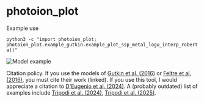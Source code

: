 # photoion_plot

Example use

```python3 -c "import photoion_plot; photoion_plot.example_gutkin.example_plot_ssp_metal_logu_interp_roberta()"```

![Model example](https://github.com/fdeugenio/photoion_plot/blob/master/photoion_plot/examples/gutkin_example_ne3o2.png?raw=true)

Citation policy. If you use the models of [Gutkin et al. (2016)](https://ui.adsabs.harvard.edu/abs/2016MNRAS.462.1757G/abstract) or [Feltre et al. (2016)](https://ui.adsabs.harvard.edu/abs/2016MNRAS.456.3354F/abstract), you must cite their work (linked).
If you use this tool, I would appreciate a citation to [D'Eugenio et al. (2024)](https://ui.adsabs.harvard.edu/abs/2024A%26A...689A.152D/abstract).
A (probably outdated) list of examples include [Tripodi et al. (2024)](https://ui.adsabs.harvard.edu/abs/2024A%26A...692A.184T/abstract), [Tripodi et al. (2025)](https://ui.adsabs.harvard.edu/abs/2024arXiv241204983T/abstract).
